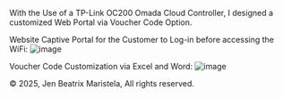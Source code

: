 With the Use of a TP-Link OC200 Omada Cloud Controller, I designed a customized Web Portal via Voucher Code Option.

Website Captive Portal for the Customer to Log-in before accessing the WiFi:
![image](https://github.com/user-attachments/assets/2603a8e1-318b-414d-a35e-7a665db0fc90)

Voucher Code Customization via Excel and Word:
![image](https://github.com/user-attachments/assets/34ad412e-9e0c-493c-b4a9-46fda395b6e4)

© 2025, Jen Beatrix Maristela, All rights reserved.

